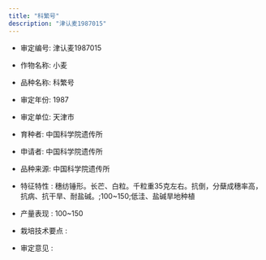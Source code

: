 ```yaml
---
title: "科繁号"
description: "津认麦1987015"
---
```

* 审定编号:  津认麦1987015

*  作物名称:  小麦

*  品种名称:  科繁号

*  审定年份:  1987

*  审定单位:  天津市

* 育种者:  中国科学院遗传所

*  申请者:  中国科学院遗传所

*  品种来源:  中国科学院遗传所

*  特征特性 : 
穗纺锤形。长芒、白粒。千粒重35克左右。抗倒，分蘖成穗率高，抗病、抗干旱、耐盐碱。;100~150;低洼、盐碱旱地种植
 
*  产量表现 : 
100~150

*  栽培技术要点 : 


*  审定意见 : 

